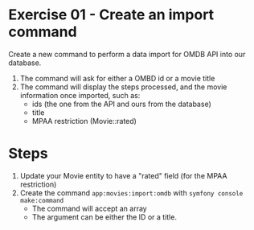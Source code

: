 Exercise 01 - Create an import command
======================================
Create a new command to perform a data import for OMDB API into our database.

1. The command will ask for either a OMBD id or a movie title
2. The command will display the steps processed, and the movie information once imported, such as:
   * ids (the one from the API and ours from the database)
   * title
   * MPAA restriction (Movie::rated)

# Steps

1. Update your Movie entity to have a "rated" field (for the MPAA restriction)
2. Create the command `app:movies:import:omdb` with `symfony console make:command`
    * The command will accept an array
    * The argument can be either the ID or a title.
